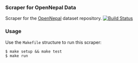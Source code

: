 ### Scraper for OpenNepal Data
Scraper for the [OpenNepal](http://data.opennepal.net/) dataset repository.
[![Build Status](https://travis-ci.org/luiscape/hdxscraper-opennepal.svg)](https://travis-ci.org/luiscape/hdxscraper-opennepal)

### Usage
Use the `Makefile` structure to run this scraper:

```shell
$ make setup && make test
$ make run
```
